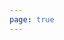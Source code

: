 ```yaml
---
page: true
---
```


<script setup>
import todo from '@theme/components/todo.vue'
const todos = [
  {
    "id": 1760620683736,
    "text": "图转视频加15秒选项",
    "done": true
  },
  {
    "id": 1760598460092,
    "text": "海外移动未登录开发故事",
    "done": false
  },
  {
    "id": 1760584694272,
    "text": "了解考情制度",
    "done": true
  },
  {
    "id": 1760583101366,
    "text": "todo组件开发",
    "done": true
  },
  {
    "id": 1760582949993,
    "text": "升级会员加按钮和改文案",
    "done": true
  },
  {
    "id": 1760582871637,
    "text": "svg编辑器开发",
    "done": false
  },
  {
    "id": 1760582864643,
    "text": "海外移动未登录开发角色",
    "done": true
  },
  {
    "id": 1760582854239,
    "text": "未登录海外pc上线",
    "done": true
  },
  {
    "id": 1760582830034,
    "text": "未登录bug修复",
    "done": true
  }
]
</script>

<todo :todos="todos"/>
